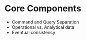 # Core Components

<v-clicks>

- Command and Query Separation
- Operational vs. Analytical data
- Eventual consistency
</v-clicks>


<v-clicks>
<div>
<LightOrDark>
    <template #dark>
<div>
```mermaid
graph LR
    %% Operational Data
    subgraph "Operational Data"
    OD[Operational Data] -- Input/Update --> CMD[Command Model]
    CMD -- Update --> DS[Data Store]
    end

    %% Analytical Data
    subgraph "Analytical Data"
    DS -- Extract --> QM[Query Model]
    QM -- Analyze/Report --> AD[Analytical Data]
    end

    %% Description
    DS -.-> ETL[ETL Process]
    ETL -.-> AD

    %% Styling for Operational Data
    style OD fill:#8ab1c7,stroke:#627d8c,color:black
    style CMD fill:#8ab1c7,stroke:#627d8c,color:black
    style DS fill:#a7c7a9,stroke:#78997c,color:black

    %% Styling for Analytical Data
    style QM fill:#b18aab,stroke:#806a88,color:black
    style AD fill:#b18aab,stroke:#806a88,color:black
    style ETL fill:#b18aab,stroke:#806a88,color:black

    %% Descriptions
    linkStyle 0 stroke:#333,stroke-width:2px,fill:none;

```
</div>
    </template>
    <template #light>
<div>
```mermaid
graph LR
    %% Operational Data
    subgraph "Operational Data"
    OD[Operational Data] -- Input/Update --> CMD[Command Model]
    CMD -- Update --> DS[Data Store]
    end

    %% Analytical Data
    subgraph "Analytical Data"
    DS -- Extract --> QM[Query Model]
    QM -- Analyze/Report --> AD[Analytical Data]
    end

    %% Description
    DS -.-> ETL[ETL Process]
    ETL -.-> AD

    %% Styling for Operational Data
    style OD fill:#f9d5e5
    style CMD fill:#f4cccc
    style DS fill:#fce5cd

    %% Styling for Analytical Data
    style QM fill:#d9ead3
    style AD fill:#cfe2f3
    style ETL fill:#d9d2e9

    %% Descriptions
    linkStyle 0 stroke:#333,stroke-width:2px,fill:none;
```
</div>
    </template>
</LightOrDark>

</div>
</v-clicks>